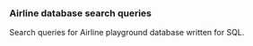 ### Airline database search queries

Search queries for Airline playground database written for SQL.
